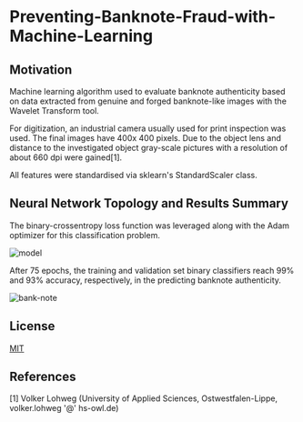 # Preventing-Banknote-Fraud-with-Machine-Learning

## Motivation
Machine learning algorithm used to evaluate banknote authenticity based on data extracted from genuine and forged banknote-like images with the Wavelet Transform tool.

For digitization, an industrial camera usually used for print inspection was used. The final images have 400x 400 pixels. Due to the object lens and distance to the investigated object gray-scale pictures with a resolution of about 660 dpi were gained[1].

All features were standardised via sklearn's StandardScaler class.

## Neural Network Topology and Results Summary

The binary-crossentropy loss function was leveraged along with the Adam optimizer for this classification problem.

![model](https://user-images.githubusercontent.com/48378196/96961401-4be81500-1550-11eb-9cd2-4e0f682c3b56.png)

After 75 epochs, the training and validation set binary classifiers reach 99% and 93% accuracy, respectively, in the predicting banknote authenticity. 

![bank-note](https://user-images.githubusercontent.com/48378196/97141706-5c4bfa00-17b3-11eb-8b51-79c927c250f5.png)

## License
[MIT](https://choosealicense.com/licenses/mit/) 

## References
[1]  Volker Lohweg (University of Applied Sciences, Ostwestfalen-Lippe, volker.lohweg '@' hs-owl.de)
